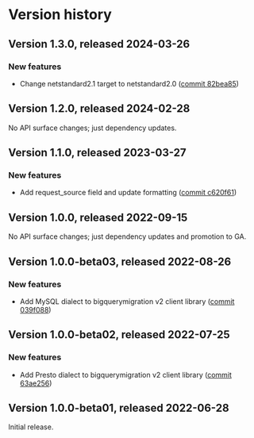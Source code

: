 # Version history

## Version 1.3.0, released 2024-03-26

### New features

- Change netstandard2.1 target to netstandard2.0 ([commit 82bea85](https://github.com/googleapis/google-cloud-dotnet/commit/82bea850661975b9750ac30753528cc9d2e05240))

## Version 1.2.0, released 2024-02-28

No API surface changes; just dependency updates.

## Version 1.1.0, released 2023-03-27

### New features

- Add request_source field and update formatting ([commit c620f61](https://github.com/googleapis/google-cloud-dotnet/commit/c620f612d1634db4d75dbe7efcd03e4abc473f6e))

## Version 1.0.0, released 2022-09-15

No API surface changes; just dependency updates and promotion to GA.

## Version 1.0.0-beta03, released 2022-08-26

### New features

- Add MySQL dialect to bigquerymigration v2 client library ([commit 039f088](https://github.com/googleapis/google-cloud-dotnet/commit/039f088e2f44d416ea484ca7c71ce157e7782698))

## Version 1.0.0-beta02, released 2022-07-25

### New features

- Add Presto dialect to bigquerymigration v2 client library ([commit 63ae256](https://github.com/googleapis/google-cloud-dotnet/commit/63ae25692472c9fa7f2d43feeebebda2fc90535e))

## Version 1.0.0-beta01, released 2022-06-28

Initial release.
